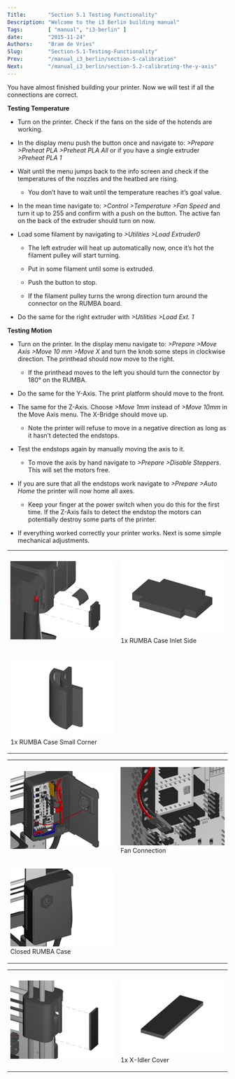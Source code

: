 ```yaml
---
Title:       "Section 5.1 Testing Functionality"
Description: "Welcome to the i3 Berlin building manual"
Tags:        [ "manual", "i3-berlin" ]
date:        "2015-11-24"
Authors:     "Bram de Vries"
Slug:        "Section-5.1-Testing-Functionality"
Prev:        "/manual_i3_berlin/section-5-calibration"
Next:        "/manual_i3_berlin/section-5.2-calibrating-the-y-axis"
---
```



You have almost finished building your printer. Now we will test if all the connections are correct.

**Testing Temperature**

-   Turn on the printer. Check if the fans on the side of the hotends are working.

-   In the display menu push the button once and navigate to: *&gt;Prepare &gt;Preheat PLA &gt;Preheat PLA All* or if you have a single extruder *&gt;Preheat PLA 1*

-   Wait until the menu jumps back to the info screen and check if the temperatures of the nozzles and the heatbed are rising.

    -   You don’t have to wait until the temperature reaches it’s goal value.

-   In the mean time navigate to: *&gt;Control &gt;Temperature &gt;Fan Speed* and turn it up to 255 and confirm with a push on the button. The active fan on the back of the extruder should turn on now.

-   Load some filament by navigating to *&gt;Utilities &gt;Load Extruder0*

    -   The left extruder will heat up automatically now, once it’s hot the filament pulley will start turning.

    -   Put in some filament until some is extruded.

    -   Push the button to stop.

    -   If the filament pulley turns the wrong direction turn around the connector on the RUMBA board.

-   Do the same for the right extruder with *&gt;Utilities &gt;Load Ext. 1*

**Testing Motion**

-   Turn on the printer. In the display menu navigate to: *&gt;Prepare &gt;Move Axis &gt;Move 10 mm &gt;Move X* and turn the knob some steps in clockwise direction. The printhead should now move to the right.

    -   If the printhead moves to the left you should turn the connector by 180° on the RUMBA.

-   Do the same for the Y-Axis. The print platform should move to the front.

-   The same for the Z-Axis. Choose *&gt;Move 1mm* instead of *&gt;Move 10mm* in the Move Axis menu. The X-Bridge should move up.

    -   Note the printer will refuse to move in a negative direction as long as it hasn’t detected the endstops.

-   Test the endstops again by manually moving the axis to it.

    -   To move the axis by hand navigate to *&gt;Prepare &gt;Disable Steppers*. This will set the motors free.

-   If you are sure that all the endstops work navigate to *&gt;Prepare &gt;Auto Home* the printer will now home all axes.

    -   Keep your finger at the power switch when you do this for the first time. If the Z-Axis fails to detect the endstop the motors can potentially destroy some parts of the printer.

-   If everything worked correctly your printer works. Next is some simple mechanical adjustments.

<table>
<colgroup>
<col width="50%" />
<col width="50%" />
</colgroup>
<tbody>
<tr class="odd">
<td align="left"><p><img src="/media/Section_5_0002.png" alt="/media/Section_5_0002.png" /></p></td>
<td align="left"><p><img src="/media/Section_1_0136.png" alt="/media/Section_1_0136.png" /><br />
 1x RUMBA Case Inlet Side</p></td>
</tr>
<tr class="even">
<td align="left"><p><img src="/media/Section_1_0138.png" alt="/media/Section_1_0138.png" /><br />
 1x RUMBA Case Small Corner</p></td>
</tr>
</tbody>
</table>

<table>
<colgroup>
<col width="50%" />
<col width="50%" />
</colgroup>
<tbody>
<tr class="odd">
<td align="left"><p><img src="/media/Section_5_0003.png" alt="/media/Section_5_0003.png" /></p></td>
<td align="left"><p><img src="/media/Section_5_0004.png" alt="/media/Section_5_0004.png" /><br />
 Fan Connection</p></td>
</tr>
<tr class="even">
<td align="left"><p><img src="/media/Section_5_0005.png" alt="/media/Section_5_0005.png" /><br />
 Closed RUMBA Case</p></td>
</tr>
</tbody>
</table>

<table>
<colgroup>
<col width="50%" />
<col width="50%" />
</colgroup>
<tbody>
<tr class="odd">
<td align="left"><p><img src="/media/Section_5_0006.png" alt="/media/Section_5_0006.png" /></p></td>
<td align="left"><p><img src="/media/Section_1_0149.png" alt="/media/Section_1_0149.png" /><br />
 1x X-Idler Cover</p></td>
</tr>
</tbody>
</table>

